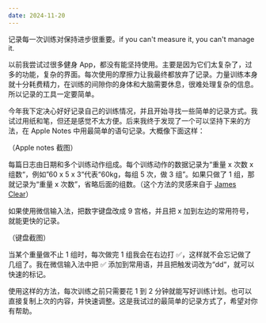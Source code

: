 ```yaml
---
date: 2024-11-20
---
```


记录每一次训练对保持进步很重要。if you can't measure it, you can't manage it.

以前我尝试过很多健身 App，都没有能坚持使用。主要是因为它们太复杂了，过多的功能，复杂的界面。每次使用的摩擦力让我最终都放弃了记录。力量训练本身就十分耗费精力，在训练的间隙你的身体和大脑需要休息，很难处理复杂的信息。所以记录的工具一定要简单。

今年我下定决心好好记录自己的训练情况，并且开始寻找一些简单的记录方式。我试过用纸和笔，但还是感觉不太方便。后来我终于发现了一个可以坚持下来的方法，在 Apple Notes 中用最简单的语句记录。大概像下面这样：

（Apple notes 截图）

每篇日志由日期和多个训练动作组成。每个训练动作的数据记录为“重量 x 次数 x 组数“，例如”60 x 5 x 3“代表“60kg，每组 5 次，做 3 组”。如果只做了 1 组，那就记录为“重量 x 次数”，省略后面的组数。（这个方法的灵感来自于 [James Clear](https://jamesclear.com/workout-journal)）

如果使用微信输入法，把数字键盘改成 9 宫格，并且把 x 加到左边的常用符号，就能更快的记录。

（键盘截图）

当某个重量做不止 1 组时，每次做完 1 组我会在右边打 ✅，这样就不会忘记做了几组了。我在微信输入法中把 ✅ 添加到常用语，并且把触发词改为“dd“，就可以快速的标记。

使用这样的方法，每次训练之前只需要花 1 到 2 分钟就能写好训练计划。也可以直接复制上次的内容，并快速调整。这是我试过的最简单的记录方式了，希望对你有帮助。